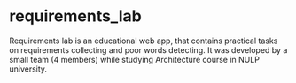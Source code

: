 # requirements_lab
Requirements lab is an educational web app, that contains practical tasks on requirements collecting and poor words detecting. It was developed by a small team (4 members) while studying Architecture course in NULP university.
